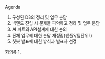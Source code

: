 Agenda  
1. 구성된 DB의 정리 및 업무 분담
2. 백엔드 진입 시 문제들 파악하고 정리 및 업무 분담
3. AI 파트와 API설계에 대한 논의
4. 전체 업무에 대한 분담 재정립(갠플?/팀단위?)
5. 챗봇 발표에 대한 방식과 발표자 선정

회의록
1. 
